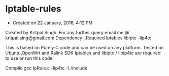 # Iptable-rules
 * Created on 22 January, 2016, 4:12 PM

Created by Kritpal Singh.
For any further query email me @ kritpal.sing@gmail.com
Dependency ..Required Iptables libiptc   -lip4tc

This is based on Purely C code and can be used on any platform.
Tested on Ubuntu,OpenWrt and Ralink SDK
Iptables and libiptc / libip4tc are required to use or run this code.

 Compile 
 gcc IpRule.c -lip4tc -I./include
 
 
